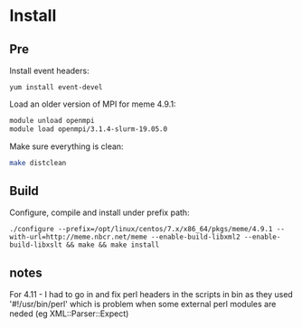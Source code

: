 # Install

## Pre
Install event headers:

```
yum install event-devel
```

Load an older version of MPI for meme 4.9.1:

```bash
module unload openmpi
module load openmpi/3.1.4-slurm-19.05.0
```

Make sure everything is clean:

```bash
make distclean
```

## Build

Configure, compile and install under prefix path:

```
./configure --prefix=/opt/linux/centos/7.x/x86_64/pkgs/meme/4.9.1 --with-url=http://meme.nbcr.net/meme --enable-build-libxml2 --enable-build-libxslt && make && make install
```


## notes
For 4.11 - I had to go in and fix perl headers in the scripts in bin as they used '#!/usr/bin/perl' which is problem when some external perl modules are neded (eg XML::Parser::Expect)
